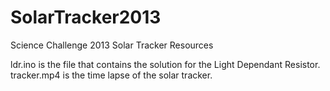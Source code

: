 SolarTracker2013
================

Science Challenge 2013 Solar Tracker Resources

ldr.ino is the file that contains the solution for the Light Dependant Resistor.
tracker.mp4 is the time lapse of the solar tracker.
